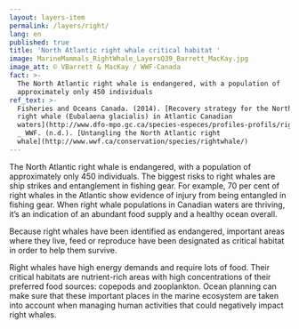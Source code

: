 ```yaml
---
layout: layers-item
permalink: /layers/right/
lang: en
published: true
title: 'North Atlantic right whale critical habitat '
image: MarineMammals_RightWhale_LayersQ39_Barrett_MacKay.jpg
image_att: © VBarrett & MacKay / WWF-Canada
fact: >-
  The North Atlantic right whale is endangered, with a population of
  approximately only 450 individuals
ref_text: >-
  Fisheries and Oceans Canada. (2014). [Recovery strategy for the North Atlantic
  right whale (Eubalaena glacialis) in Atlantic Canadian
  waters](http://www.dfo-mpo.gc.ca/species-especes/profiles-profils/rightwhaleNA-baleinenoireAN-eng.html)
  _ WWF. (n.d.). [Untangling the North Atlantic right
  whale](http://www.wwf.ca/conservation/species/rightwhale/)
---
```

The North Atlantic right whale is endangered, with a population of approximately only 450 individuals. The biggest risks to right whales are ship strikes and entanglement in fishing gear. For example, 70 per cent of right whales in the Atlantic show evidence of injury from being entangled in fishing gear. When right whale populations in Canadian waters are thriving, it’s an indication of an abundant food supply and a healthy ocean overall.

Because right whales have been identified as endangered, important areas where they live, feed or reproduce have been designated as critical habitat in order to help them survive. 

Right whales have high energy demands and require lots of food. Their critical habitats are nutrient-rich areas with high concentrations of their preferred food sources: copepods and zooplankton. Ocean planning can make sure that these important places in the marine ecosystem are taken into account when managing human activities that could negatively impact right whales.
